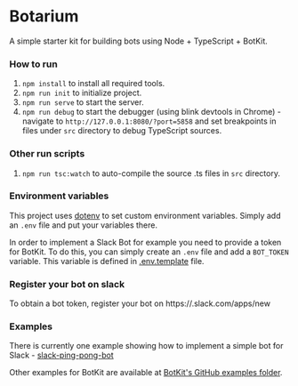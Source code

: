 # Botarium

A simple starter kit for building bots using Node + TypeScript + BotKit.

### How to run

1. `npm install` to install all required tools.
2. `npm run init` to initialize project. 
3. `npm run serve` to start the server.
4. `npm run debug` to start the debugger (using blink devtools in Chrome) - navigate to `http://127.0.0.1:8080/?port=5858` and set breakpoints in files under `src` directory to debug TypeScript sources.

### Other run scripts

1. `npm run tsc:watch` to auto-compile the source .ts files in `src` directory.

### Environment variables

This project uses [dotenv](https://github.com/motdotla/dotenv) to set custom environment variables. Simply add an `.env` file and put your variables there.

In order to implement a Slack Bot for example you need to provide a token for BotKit. To do this, you can simply create an `.env` file and
add a `BOT_TOKEN` variable. This variable is defined in [.env.template](.env.template) file.

### Register your bot on slack

To obtain a bot token, register your bot on https://<your-company-name>.slack.com/apps/new

### Examples

There is currently one example showing how to implement a simple bot for Slack - [slack-ping-pong-bot](examples/slack-ping-pong-bot)

Other examples for BotKit are available at [BotKit's GitHub examples folder](https://github.com/howdyai/botkit/tree/master/examples).


